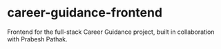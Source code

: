 # career-guidance-frontend

Frontend for the full-stack Career Guidance project, built in collaboration with Prabesh Pathak.